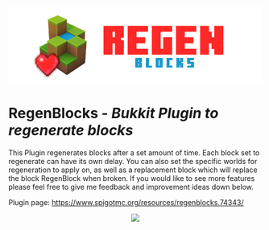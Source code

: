 <div style="text-align:center"><img src="res/banner.png" /></div>

# RegenBlocks - _Bukkit Plugin to regenerate blocks_
This Plugin regenerates blocks after a set amount of time. Each block set to regenerate can have its own delay. You can also set the specific worlds for regeneration to apply on, as well as a replacement block which will replace the block RegenBlock when broken. If you would like to see more features please feel free to give me feedback and improvement ideas down below.

Plugin page: https://www.spigotmc.org/resources/regenblocks.74343/

<div style="text-align:center"><img src="res/preview.gif" /></div>
